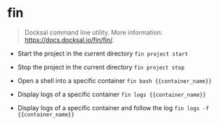 # fin
> Docksal command line utility.
> More information: <https://docs.docksal.io/fin/fin/>.

- Start the project in the current directory
`fin project start`

- Stop the project in the current directory
`fin project stop`

- Open a shell into a specific container
`fin bash {{container_name}}`

- Display logs of a specific container
`fin logs {{container_name}}`

- Display logs of a specific container and follow the log
`fin logs -f {{container_name}}`
